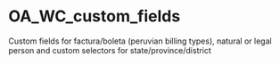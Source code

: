 # OA_WC_custom_fields
Custom fields for factura/boleta (peruvian billing types), natural or legal person and custom selectors for state/province/district